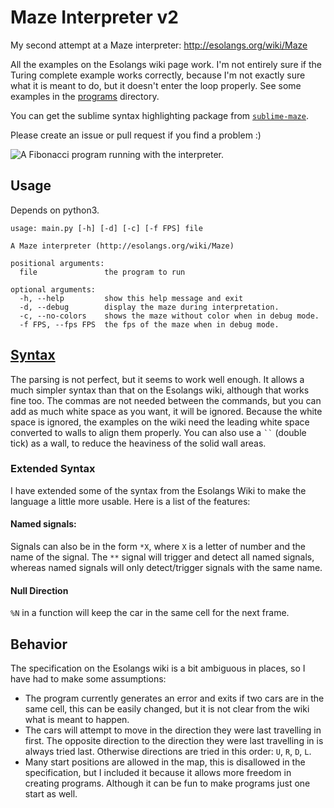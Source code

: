 Maze Interpreter v2
===================

My second attempt at a Maze interpreter: http://esolangs.org/wiki/Maze

All the examples on the Esolangs wiki page work. I'm not entirely sure if the Turing complete example works correctly, because I'm not exactly sure what it is meant to do, but it doesn't enter the loop properly. See some examples in the [programs](https://github.com/olls/maze-interpreter-v2/tree/master/programs) directory.

You can get the sublime syntax highlighting package from [`sublime-maze`](https://github.com/olls/sublime-maze).

Please create an issue or pull request if you find a problem :)

![A Fibonacci program running with the interpreter.](http://oliverfaircliff.com/~olls/readme-imgs/maze-interpreter/fibonacci.png)


Usage
-----

Depends on python3.

    usage: main.py [-h] [-d] [-c] [-f FPS] file

    A Maze interpreter (http://esolangs.org/wiki/Maze)

    positional arguments:
      file               the program to run

    optional arguments:
      -h, --help         show this help message and exit
      -d, --debug        display the maze during interpretation.
      -c, --no-colors    shows the maze without color when in debug mode.
      -f FPS, --fps FPS  the fps of the maze when in debug mode.


[Syntax](https://github.com/olls/maze-interpreter-v2/blob/master/syntax.md)
---------------------------------------------------------------------------

The parsing is not perfect, but it seems to work well enough. It allows a much simpler syntax than that on the Esolangs wiki, although that works fine too. The commas are not needed between the commands, but you can add as much white space as you want, it will be ignored. Because the white space is ignored, the examples on the wiki need the leading white space converted to walls to align them properly. You can also use a ``` `` ``` (double tick) as a wall, to reduce the heaviness of the solid wall areas.

### Extended Syntax
I have extended some of the syntax from the Esolangs Wiki to make the language a little more usable. Here is a list of the features:

#### Named signals:
Signals can also be in the form `*X`, where `X` is a letter of number and the name of the signal. The `**` signal will trigger and detect all named signals, whereas named signals will only detect/trigger signals with the same name.

#### Null Direction
`%N` in a function will keep the car in the same cell for the next frame.


Behavior
--------

The specification on the Esolangs wiki is a bit ambiguous in places, so I have had to make some assumptions:

 - The program currently generates an error and exits if two cars are in the same cell, this can be easily changed, but it is not clear from the wiki what is meant to happen.
 - The cars will attempt to move in the direction they were last travelling in first. The opposite direction to the direction they were last travelling in is always tried last. Otherwise directions are tried in this order: `U`, `R`, `D`, `L`.
 - Many start positions are allowed in the map, this is disallowed in the specification, but I included it because it allows more freedom in creating programs. Although it can be fun to make programs just one start as well.
